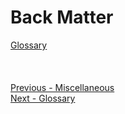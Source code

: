 # Back Matter #
[Glossary](Glossary.md) <br/><br/>
 <br/>
 <br/>
[Previous - Miscellaneous](Miscellaneous.md) <br/>
[Next - Glossary](Glossary.md) <br/>
